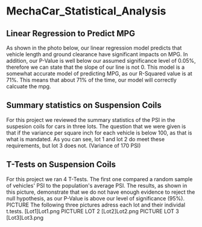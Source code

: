 # MechaCar_Statistical_Analysis
## Linear Regression to Predict MPG
As shown in the photo below, our linear regression model predicts that vehicle length and ground clearance have significant impacts on MPG. In addition, our P-Value is well below our assumed significance level of 0.05%, therefore we can state that the slope of our line is not 0. This model is a somewhat accurate model of predicting MPG, as our R-Squared value is at 71%. This means that about 71% of the time, our model will correctly calcuate the mpg.
## Summary statistics on Suspension Coils
For this project we reviewed the summary statistics of the PSI in the suspesion coils for cars in three lots. The question that we were given is that if the variance per square inch for each vehicle is below 100, as that is what is mandated. As you can see, lot 1 and lot 2 do meet these requirements, but lot 3 does not. (Variance of 170 PSI)
## T-Tests on Suspension Coils
For this project we ran 4 T-Tests. The first one compared a random sample of vehicles' PSI to the population's average PSI. The results, as shown in this picture, demonstrate that we do not have enough evidence to reject the null hypothesis, as our P-Value is above our level of significance (95%).
PICTURE
The following three pictures adress each lot and their individal t.tests.
[Lot1]Lot1.png
PICTURE LOT 2
[Lot2]Lot2.png
PICTURE LOT 3
[Lot3]Lot3.png

